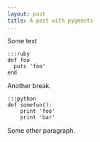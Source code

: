 ```yaml
---
layout: post
title: A post with pygments
...
```

Some text

    :::ruby
    def foo
      puts 'foo'
    end

Another break.

    :::python
    def somefun():
        print 'foo'
        print 'bar'

Some other paragraph.

